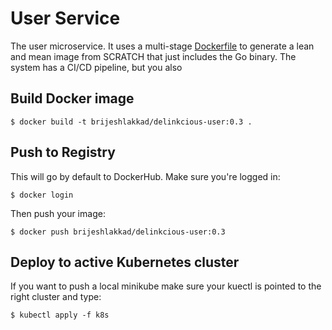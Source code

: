 # User Service

The user microservice. It uses a multi-stage [Dockerfile](Dockerfile) to generate a lean and mean image from SCRATCH that just includes the Go binary. The system has a CI/CD pipeline, but you also


## Build Docker image

```
$ docker build -t brijeshlakkad/delinkcious-user:0.3 .
```

## Push to Registry

This will go by default to DockerHub. Make sure you're logged in:

```
$ docker login
```

Then push your image:

```
$ docker push brijeshlakkad/delinkcious-user:0.3
```

## Deploy to active Kubernetes cluster

If you want to push a local minikube make sure your kuectl is pointed to the right cluster and type:

```
$ kubectl apply -f k8s
```







